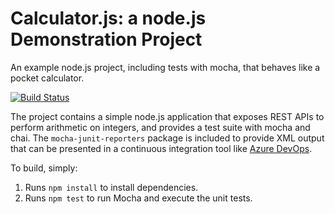Calculator.js: a node.js Demonstration Project
==============================================
An example node.js project, including tests with mocha, that behaves like
a pocket calculator.

[![Build Status](https://dev.azure.com/az400-workshops/Integrating%20External%20Source%20Control%20with%20Azure%20Pipelines/_apis/build/status/maria-awaria.calculator?branchName=master)](https://dev.azure.com/az400-workshops/Integrating%20External%20Source%20Control%20with%20Azure%20Pipelines/_build/latest?definitionId=24&branchName=master)

The project contains a simple node.js application that exposes REST APIs
to perform arithmetic on integers, and provides a test suite with mocha
and chai.  The `mocha-junit-reporters` package is included to provide XML
output that can be presented in a continuous integration tool like
[Azure DevOps](https://azure.com/devops).

To build, simply:

1. Runs `npm install` to install dependencies.
2. Runs `npm test` to run Mocha and execute the unit tests.

